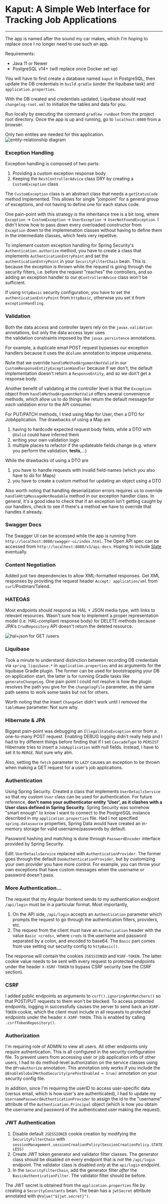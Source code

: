 # Kaput: A Simple Web Interface for Tracking Job Applications
---

The app is named after the sound my car makes, which I'm hoping to replace once 
I no longer need to use such an app.  

Requirements:
- Java 11 or Newer
- PostgreSQL v14+ (will replace once Docker set up)

You will have to first create a database named `kaput` in PostgreSQL, then update the DB credentials 
in `build.gradle` (under the liquibase task) and `application.properties`.  

With the DB created and credentials updated, Liquibase should read `changelog-root.xml` to initialize the 
tables and data for you.

Run locally by executing the command `gradlew runBoot` from the project root directory. Once the app is up and 
running, go to `localhost:8080` from a browser.  

Only two entites are needed for this application.  
![entity-relationship diagram](./img/erd.png)

### Exception Handling
Exception handling is composed of two parts:
1. Providing a custom exception response body
2. Keeping the `RestControllerAdvice` class DRY by creating a `CustomException` class

The `CustomException` class is an abstract class that needs a `getStatusCode` method implemented. This 
allows for single "joinpoint" for a general group of exceptions, and not having to define one for each 
status code.  

One pain-point with this strategy is the inheritance tree is a bit long, where `Exception` -> `CustomException` -> 
`UserException` -> `UserNotFoundException`. I didn't know how to pass down every overloaded constructor from `Exception` 
down to the implemenation classes without having to define them in the intermediate classes, which feels very repetitve.  

To implement custom exception handling for Spring Security's `Authentication.authorize` method, you have to create a class that implements `AuthenticationEntryPoint` and set the `authenticationEntryPoint` in your `SecurityFilterChain` bean. This is because the exception is thrown while the request is going through the security filters, i.e. before the request "reaches" the controllers, and so adding an exception handler to our `@ControllerAdvice` class won't be sufficient.  

If using `httpBasic` security configuration, you have to set the `authenticationEntryPoint` from `httpBasic`, otherwise you set it from `exceptionHandling`.

### Validation
Both the data access and controller layers rely on the `javax.validation` annotations, but only the data access layer uses  
the validation constraints imposed by the `javax.persistence` annotations.

For example, a duplicate email POST request bypasses our exception handlers because it uses the `@Column` annotation to impose uniqueness.

Note that we override `handleMethodArgumentNotValid` in our `CustomResponseEntityExceptionHandler` because if we don't, the default 
implementation doesn't return a `ResponseEntity`, and so we don't get a response body.  

Another benefit of validating at the controller level is that the `Exception` object from `handleMethodArgumentNotValid` offers several 
convenience methods, which allow us to do things like return the default message for _each_ validation error to the API consumer.  

For PUT/PATCH methods, I tried using Map for User, then a DTO for JobApplication. The drawbacks of using a Map are
1. having to hardcode expected request body fields, while a DTO with `@Valid` could have inferred them  
2. writing your own validation logic
3. multiple places to refactor if the updateable fields change (e.g. where you perform the validation, **tests**,...)

While the drawbacks of using a DTO are 
1. you have to handle requests with invalid field-names (which you also have to do for Maps)
2. you have to create a custom method for updating an object using a DTO 

Also worth noting that handling deserialization errors requires us to override `handleHttpMessageNotReadable` method in our exception handler 
class. In general, it's a good idea to check that if an exception isn't getting caught by our handlers, check to see if there's a method 
we have to override that handles it already.

### Swagger Docs 
The Swagger UI can be accessed while the app is running from `http://localhost:8080/swagger-ui/index.html`. The Open API spec can be accessed 
from `http://localhost:8080/v3/api-docs`. Hoping to include [Slate](https://github.com/slatedocs/slate) eventually.  

### Content Negotiation
Added just two dependencies to allow XML-formatted responses. Get XML responses by providing the request header `Accept: application/xml` from  
`curl`/Postman/Talend.   

### HATEOAS
Most endpoints should respond as HAL + JSON media type, with links to relevant resources. Wasn't sure how to implement a proper representation 
model (i.e. HAL-compliant response body) for DELETE methods because JPA's `CrudRepository` API doesn't return the deleted resource.  

![hal+json for GET /users](./img/hateoas.png)  

### Liquibase  
Took a minute to understand distinction between recording DB credentials via `spring.liquibase.*` in `application.properties` and as arguments for the liquibase Gradle plugin. The former can be used for bootstrapping your DB on application start, the latter is for running Gradle tasks like `generateChangeLog`. One pain point I could _not_ resolve is how the plugin resolves the path you give for the `changelogFile` parameter, as the same path seems to work some tasks but not for others.  

Worth noting that the insert `ChangeSet` didn't work until I removed the `tableName` parameter. Not sure why.  

### Hibernate & JPA
Biggest pain-point was debugging an `IllegalStateException` error from a one-to-many POST request. Enabling DEBUG logging didn't really help 
and I had to try different things before finding that if I set `CascadeType` to `PERSIST` Hibernate tries to insert a `JobApplication` with null fields. Instead, I have to set it to `MERGE`. Not sure why atm.  

Also, setting the `fetch` parameter to `LAZY` causes an exception to be thrown when making a GET request for a user's job applications.  

### Authentication  
Using Spring Security. Created a class that implements `UserDetailsService` so that my custom `User` class can be used for authentication. For 
future reference, **don't name your authenticator entity 'User', as it clashes with a User class defined in Spring Security**. Spring Security was somehow "smart enough" to know I want to connect to the PostgreSQL instance described in my `application.properties` file. Had I not specified `spring.datasource` properties, Spring Data would have created an in-memory storage for valid username/passwords by default.  

Password hashing and matching is done through `PasswordEncoder` interface provided by Spring Security.

Edit: `UserDetailsService` replaced with `AuthenticationProvider`. The former goes through the default `DaoAuthenticationProvider`, but by customizing your own provider you have more control. For example, you can throw your own exceptions that have custom messages when the username or password doesn't pass.  

### More Authentication...
The request that my Angular frontend sends to my authentication endpoint `/api/login` must be in a particular format. Most importantly, 
1. On the API side, `/api/login` accepts an `Authentication` parameter which prompts the request to go through the authentication filters, providers, etc.
2. The request from the client must have an `Authorization` header with the value `Basic <creds>`, where `creds` is the username and password separated by a colon, and encoded to base64. The `Basic` part comes from use setting our security config to `httpBasic()`.  

The response will contain the cookies `JSESSIONID` and `XSRF-TOKEN`. The latter cookie value needs to be sent with every request to protected endpoints under the header `X-XSRF-TOKEN` to bypass CSRF security (see the CSRF section).

### CSRF 
I added public endpoints as arguments to `csrf().ignoringAntMatchers()` so that POST/PUT requests to them won't be blocked. To access protected endpoints, logging in successfully causes the server to send back an `XSRF-TOKEN` cookie, which the client must include in all requests to protected endpoints under the header `X-XSRF-TOKEN`. This is enabled by calling `.csrfTokenRepository()`.

### Authorization  
I'm requiring role of ADMIN to view all users. All other endpoints only require authentication. This is all configured in the security configuration file. To prevent users from accessing user or job application info of other users, I had to do method-level authorization on the service classes using the `@PreAuthorize` annotation. This annotation only works if you include the `@EnableGlobalMethodSecurity(prePostEnabled = true)` annotation on your security config file.    

In addition, since I'm requiring the userID to access user-specific data (versus email, which is how user's are authenticated), I had to update my `UsernamePasswordAuthenticationProvider` to assign the id to the "username" attribute of the `Authentication.Principal` object (which is how you obtain the username and password of the authenticated user making the request).  

### JWT Authentication  
1. Disable default `JSESSIONID` cookie creation by modifying the `SecurityFilterChain` with `sessionManagement.sessionCreationPolicy(SessionCreationPolicy.STATELESS)`
2. Create JWT token generator and validator filter classes. The generator class should be disabled on every endpoint that is _not_ the `/api/login` endpoint. The validator class is disabled _only_ at the `api/login` endpoint.
3. In the `SecurityFilterChain`, add the generator filter _after_ the `BasicAuthenticationFilter`. The validator filter should be before.  

The JWT secret is obtained from the `application.properties` file by creating a `SecurityConstants` bean. The bean has a `jwtSecret` attribute annotated with `@Value("${jwt.secret}")`.  


